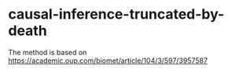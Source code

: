 # causal-inference-truncated-by-death
The method is based on https://academic.oup.com/biomet/article/104/3/597/3957587
